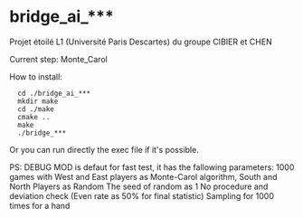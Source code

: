 # bridge_ai_***
Projet étoilé L1 (Université Paris Descartes) du groupe CIBIER et CHEN

Current step: Monte_Carol

How to install:

      cd ./bridge_ai_***
      mkdir make
      cd ./make
      cmake ..
      make
      ./bridge_***

Or you can run directly the exec file if it's possible.


PS: DEBUG MOD is defaut for fast test, it has the fallowing parameters:
      1000 games with West and East players as Monte-Carol algorithm, South and North Players as Random
      The seed of random as 1
      No procedure and deviation check (Even rate as 50% for final statistic)
      Sampling for 1000 times for a hand
